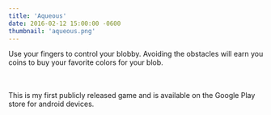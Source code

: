```yaml
---
title: 'Aqueous'
date: 2016-02-12 15:00:00 -0600
thumbnail: 'aqueous.png'
---
```

Use your fingers to control your blobby. Avoiding the obstacles will earn you coins to buy your favorite colors for your blob.
<!-- more -->
<br/><br/>
This is my first publicly released game and is available on the Google Play store for android devices.